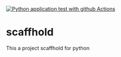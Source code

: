 [![Python application test with github Actions](https://github.com/Thot80/scaffhold/actions/workflows/main.yml/badge.svg?branch=main)](https://github.com/Thot80/scaffhold/actions/workflows/main.yml)


# scaffhold
This a project scaffhold for python

